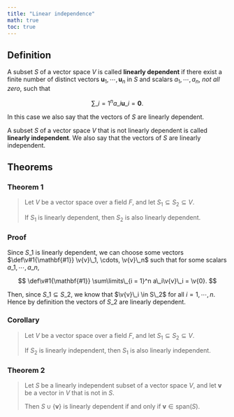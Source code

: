 ```yaml
---
title: "Linear independence"
math: true
toc: true
---
```


## Definition
A subset $S$ of a vector space $V$ is called **linearly dependent** if
there exist a finite number of distinct vectors $\mathbf{u}_1, \cdots, \mathbf{u}_n$ in $S$
and scalars $a_1, \cdots, a_n$, _not all zero_, such that

$$\sum\limits\_{i=1}^n a\_i\mathbf{u}\_i = \mathbf{0}.$$

In this case we also say that the vectors of $S$ are linearly dependent.

A subset $S$ of a vector space $V$ that is not linearly dependent is called **linearly independent**.
We also say that the vectors of $S$ are linearly independent.

## Theorems
### Theorem 1
>Let $V$ be a vector space over a field $F$, and let $S_1 \subseteq S_2 \subseteq V$.
>
>If $S_1$ is linearly dependent, then $S_2$ is also linearly dependent.

### Proof
Since $S\_1$ is linearly dependent, we can choose some vectors $\def\v#1{\mathbf{#1}} \v{v}\_1, \cdots, \v{v}\_n$ such that for some scalars $a\_1, \cdots, a\_n$,

$$
\def\v#1{\mathbf{#1}}
\sum\limits\_{i = 1}^n a\_i\v{v}\_i = \v{0}.
$$

Then, since $S\_1 \subseteq S\_2$, we know that $\v{v}\_i \in S\_2$ for all $i = 1, \cdots, n$. Hence by definition the vectors of $S\_2$ are linearly dependent.
$$\tag*{$||$}$$ 

### Corollary
>Let $V$ be a vector space over a field $F$, and let $S_1 \subseteq S_2 \subseteq V$.
>
>If $S_2$ is linearly independent, then $S_1$ is also linearly independent.

### Theorem 2
>Let $S$ be a linearly independent subset of a vector space $V$, 
>and let $\mathbf{v}$ be a vector in $V$ that is not in $S$.
>
>Then $S \cup \{\mathbf{v}\}$ is linearly dependent 
>if and only if $\mathbf{v} \in \text{span}(S)$.
